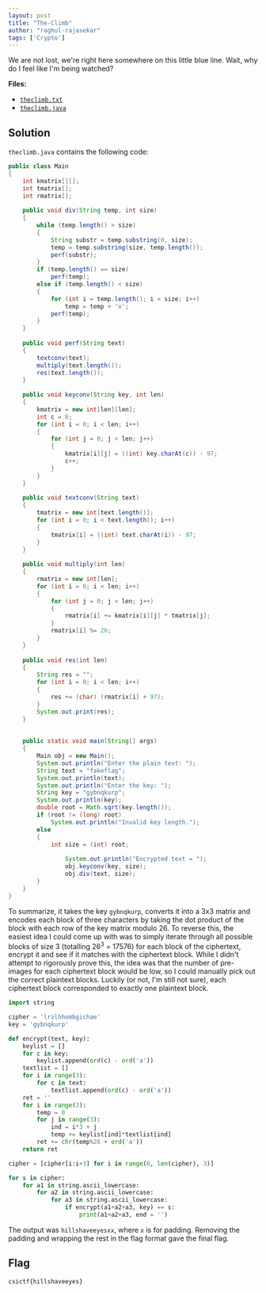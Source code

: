 ```yaml
---
layout: post
title: "The-Climb"
author: "raghul-rajasekar"
tags: ['Crypto']
---
```


We are not lost, we're right here somewhere on this little blue line. Wait, why do I feel like I'm being watched?

**Files:**
- [`theclimb.txt`](https://ctf.csivit.com/files/7e963d7d665e4d2f51a2f507524b5ffa/theclimb.txt?token=eyJ1c2VyX2lkIjo5MjksInRlYW1faWQiOjI1MSwiZmlsZV9pZCI6NDgzN30.XxcNdg.WWjJ_gY9kh2bQXL5NXpJKQPodgk)
- [`theclimb.java`](https://ctf.csivit.com/files/7dd701ebab02728509e850ea27f9693c/theclimb.java?token=eyJ1c2VyX2lkIjo5MjksInRlYW1faWQiOjI1MSwiZmlsZV9pZCI6NDgzOH0.XxcNdg.n9o0UF0XMQYEABen0-FbCYPCGOw)

## Solution
`theclimb.java` contains the following code:
```java
public class Main
{
    int kmatrix[][];
    int tmatrix[];
    int rmatrix[];
 
    public void div(String temp, int size)
    {
        while (temp.length() > size)
        {
            String substr = temp.substring(0, size);
            temp = temp.substring(size, temp.length());
            perf(substr);
        }
        if (temp.length() == size)
            perf(temp);
        else if (temp.length() < size)
        {
            for (int i = temp.length(); i < size; i++)
                temp = temp + 'x';
            perf(temp);
        }
    }
 
    public void perf(String text)
    {
        textconv(text);
        multiply(text.length());
        res(text.length());
    }
 
    public void keyconv(String key, int len)
    {
        kmatrix = new int[len][len];
        int c = 0;
        for (int i = 0; i < len; i++)
        {
            for (int j = 0; j < len; j++)
            {
                kmatrix[i][j] = ((int) key.charAt(c)) - 97;
                c++;
            }
        }
    }
 
    public void textconv(String text)
    {
        tmatrix = new int[text.length()];
        for (int i = 0; i < text.length(); i++)
        {
            tmatrix[i] = ((int) text.charAt(i)) - 97;
        }
    }
 
    public void multiply(int len)
    {
        rmatrix = new int[len];
        for (int i = 0; i < len; i++)
        {
            for (int j = 0; j < len; j++)
            {
                rmatrix[i] += kmatrix[i][j] * tmatrix[j];
            }
            rmatrix[i] %= 26;
        }
    }
 
    public void res(int len)
    {
        String res = "";
        for (int i = 0; i < len; i++)
        {
            res += (char) (rmatrix[i] + 97);
        }
        System.out.print(res);
    }
 
 
    public static void main(String[] args)
    {
        Main obj = new Main();
        System.out.println("Enter the plain text: ");
        String text = "fakeflag";
        System.out.println(text);
        System.out.println("Enter the key: ");
        String key = "gybnqkurp";
        System.out.println(key);
        double root = Math.sqrt(key.length());
        if (root != (long) root)
            System.out.println("Invalid key length.");
        else
        {
            int size = (int) root;
               
                System.out.println("Encrypted text = ");
                obj.keyconv(key, size);
                obj.div(text, size);
        }
    }
}
```

To summarize, it takes the key `gybnqkurp`, converts it into a 3x3 matrix and encodes each block of three characters by taking the dot product of the block with each row of the key matrix modulo 26. To reverse this, the easiest idea I could come up with was to simply iterate through all possible blocks of size 3 (totalling 26<sup>3</sup> = 17576) for each block of the ciphertext, encrypt it and see if it matches with the ciphertext block. While I didn't attempt to rigorously prove this, the idea was that the number of pre-images for each ciphertext block would be low, so I could manually pick out the correct plaintext blocks. Luckily (or not, I'm still not sure), each ciphertext block corresponded to exactly one plaintext block.

```python
import string

cipher = 'lrzlhhombgichae'
key = 'gybnqkurp'

def encrypt(text, key): 
    keylist = [] 
    for c in key: 
        keylist.append(ord(c) - ord('a')) 
    textlist = [] 
    for i in range(3): 
        for c in text: 
            textlist.append(ord(c) - ord('a')) 
    ret = '' 
    for i in range(3): 
        temp = 0 
        for j in range(3): 
            ind = i*3 + j 
            temp += keylist[ind]*textlist[ind] 
        ret += chr(temp%26 + ord('a')) 
    return ret

cipher = [cipher[i:i+3] for i in range(0, len(cipher), 3)]

for s in cipher: 
    for a1 in string.ascii_lowercase: 
        for a2 in string.ascii_lowercase: 
            for a3 in string.ascii_lowercase: 
                if encrypt(a1+a2+a3, key) == s: 
                    print(a1+a2+a3, end = '')
```
The output was `hillshaveeyesxx`, where `x` is for padding. Removing the padding and wrapping the rest in the flag format gave the final flag.

## Flag

```
csictf{hillshaveeyes}
```
